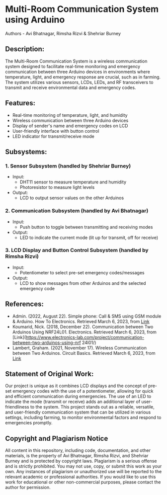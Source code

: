 # Multi-Room Communication System using Arduino
Authors - Avi Bhatnagar, Rimsha Rizvi & Shehriar Burney

## Description:
The Multi-Room Communication System is a wireless communication system designed to facilitate real-time monitoring and emergency communication between three Arduino devices in environments where temperature, light, and emergency response are crucial, such as in farming. The system utilizes various sensors, LCDs, LEDs, and RF transceivers to transmit and receive environmental data and emergency codes.

## Features:
- Real-time monitoring of temperature, light, and humidity
- Wireless communication between three Arduino devices
- Display of sender's name and emergency codes on LCD
- User-friendly interface with button control
- LED indicator for transmit/receive mode

## Subsystems:
### 1. Sensor Subsystem (handled by Shehriar Burney)
- Input: 
  - DHT11 sensor to measure temperature and humidity
  - Photoresistor to measure light levels
- Output: 
  - LCD to output sensor values on the other Arduinos

### 2. Communication Subsystem (handled by Avi Bhatnagar)
- Input: 
  - Push button to toggle between transmitting and receiving modes
- Output: 
  - LED to indicate the current mode (lit up for transmit, off for receive)

### 3. LCD Display and Button Control Subsystem (handled by Rimsha Rizvi)
- Input: 
  - Potentiometer to select pre-set emergency codes/messages
- Output: 
  - LCD to show messages from other Arduinos and the selected emergency code

## References:
- Admin. (2022, August 22). Simple phone: Call & SMS using GSM module & Arduino. How To Electronics. Retrieved March 6, 2023, from [Link](https://how2electronics.com/call-sms-using-gsm-module-arduino/)
- Koumarid, Nick. (2018, December 22). Communication between Two Arduinos Using NRF24L01. Electronics. Retrieved March 6, 2023, from [Link](https://www.electronics-lab.com/project/communication-between-two-arduinos-using-nrf 24l01/)
- Lambert, Graham. (2021, November 17). Wireless Communication between Two Arduinos. Circuit Basics. Retrieved March 6, 2023, from [Link](https://www.circuitbasics.com/wireless-communication-between-two-arduinos/)

## Statement of Original Work:
Our project is unique as it combines LCD displays and the concept of pre-set emergency codes with the use of a potentiometer, allowing for quick and efficient communication during emergencies. The use of an LED to indicate the mode (transmit or receive) adds an additional layer of user-friendliness to the system. This project stands out as a reliable, versatile, and user-friendly communication system that can be utilized in various settings, including farming, to monitor environmental factors and respond to emergencies promptly.

## Copyright and Plagiarism Notice
All content in this repository, including code, documentation, and other materials, is the property of Avi Bhatnagar, Rimsha Rizvi, and Shehriar Burney and is protected by copyright laws.
Plagiarism is a serious offense and is strictly prohibited. You may not use, copy, or submit this work as your own. Any instances of plagiarism or unauthorized use will be reported to the relevant academic or professional authorities.
If you would like to use this work for educational or other non-commercial purposes, please contact the author for permission.


